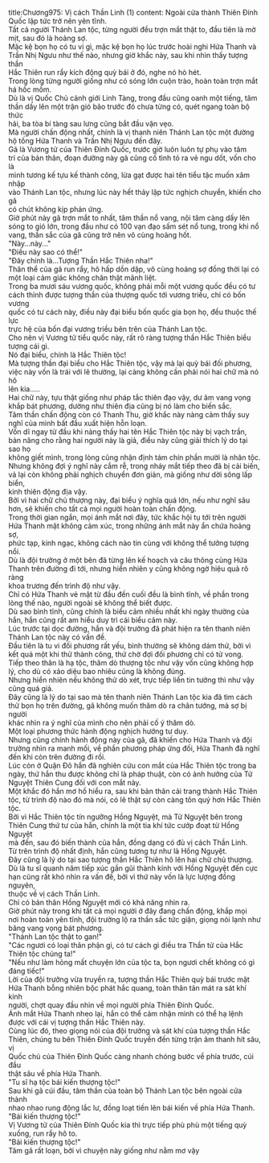 title:Chương975: Vị cách Thần Linh (1)
content:
Ngoài cửa thành Thiên Đính Quốc lập tức trở nên yên tĩnh.<br>Tất cả người Thánh Lan tộc, từng người đều trợn mắt thật to, đầu tiên là mờ<br>mịt, sau đó là hoảng sợ.<br>Mặc kệ bọn họ có tu vi gì, mặc kệ bọn họ lúc trước hoài nghi Hứa Thanh và<br>Trần Nhị Ngưu như thế nào, nhưng giờ khắc này, sau khi nhìn thấy tượng thần<br>Hắc Thiên run rẩy kích động quỳ bái ở đó, nghe nó hò hét.<br>Trong lòng từng người giống như có sóng lớn cuộn trào, hoàn toàn trợn mắt<br>há hốc mồm.<br>Dù là vị Quốc Chủ cảnh giới Linh Tàng, trong đầu cũng oanh một tiếng, tâm<br>thần dấy lên một trận gió bão trước đó chưa từng có, quét ngang toàn bộ thức<br>hải, ba tòa bí tàng sau lưng cũng bắt đầu vặn vẹo.<br>Mà người chấn động nhất, chính là vị thanh niên Thánh Lan tộc một đường<br>hộ tống Hứa Thanh và Trần Nhị Ngưu đến đây.<br>Gã là Vương tử của Thiên Đính Quốc, trước giờ luôn luôn tự phụ vào tâm<br>trí của bản thân, đoạn đường này gã cũng cố tình tỏ ra vẻ ngu dốt, vốn cho là<br>mình tương kế tựu kế thành công, lừa gạt được hai tên tiểu tặc muốn xâm nhập<br>vào Thánh Lan tộc, nhưng lúc này hết thảy lập tức nghịch chuyển, khiến cho gã<br>có chút không kịp phản ứng.<br>Giờ phút này gã trợn mắt to nhất, tâm thần nổ vang, nội tâm càng dấy lên<br>sóng to gió lớn, trong đầu như có 100 vạn đạo sấm sét nổ tung, trong khi nổ<br>vang, thần sắc của gã cũng trở nên vô cùng hoảng hốt.<br>"Này…này..."<br>"Điều này sao có thể!"<br>"Đây chính là…Tượng Thần Hắc Thiên nha!"<br>Thân thể của gã run rẩy, hô hấp dồn dập, vô cùng hoảng sợ đồng thời lại có<br>một loại cảm giác không chân thật mãnh liệt.<br>Trong ba mươi sáu vương quốc, không phải mỗi một vương quốc đều có tư<br>cách thỉnh được tượng thần của thượng quốc tới vương triều, chỉ có bốn vương<br>quốc có tư cách này, điều này đại biểu bốn quốc gia bọn họ, đều thuộc thế lực<br>trực hệ của bốn đại vương triều bên trên của Thánh Lan tộc.<br>Cho nên vị Vương tử tiểu quốc này, rất rõ ràng tượng thần Hắc Thiên biểu<br>tượng cái gì.<br>Nó đại biểu, chính là Hắc Thiên tộc!<br>Mà tượng thần đại biểu cho Hắc Thiên tộc, vậy mà lại quỳ bái đối phương,<br>việc này vốn là trái với lẽ thường, lại càng không cần phải nói hai chữ mà nó hô<br>lên kia.....<br>Hai chữ này, tựu thật giống như pháp tắc thiên đạo vậy, dư âm vang vọng<br>khắp bát phương, dường như thiên địa cũng bị nó làm cho biến sắc.<br>Tâm thần chấn động còn có Thanh Thu, giờ khắc này nàng cảm thấy suy<br>nghĩ của mình bất đầu xuất hiện hỗn loạn.<br>Vốn dĩ ngay từ đầu khi nàng thấy hai tên Hắc Thiên tộc này bị vạch trần,<br>bản năng cho rằng hai người này là giả, điều này cũng giải thích lý do tại sao họ<br>không giết mình, trong lòng cũng nhận định tám chín phần mười là nhân tộc.<br>Nhưng không đợi ý nghĩ này cắm rễ, trong nháy mắt tiếp theo đã bị cải biến,<br>vả lại còn không phải nghịch chuyển đơn giản, mà giống như dời sông lấp biển,<br>kinh thiên động địa vậy.<br>Bởi vì hai chữ chủ thượng này, đại biểu ý nghĩa quá lớn, nếu như nghĩ sâu<br>hơn, sẽ khiến cho tất cả mọi người hoàn toàn chấn động.<br>Trong thời gian ngắn, mọi ánh mắt nơi đây, tức khắc hội tụ tới trên người<br>Hứa Thanh mặt không cảm xúc, trong những ánh mắt này ẩn chứa hoảng sợ,<br>phức tạp, kinh ngạc, không cách nào tin cùng với không thể tưởng tượng nổi.<br>Dù là đội trưởng ở một bên đã từng lên kế hoạch và câu thông cùng Hứa<br>Thanh trên đường đi tới, nhưng hiển nhiên y cũng không ngờ hiệu quả rõ ràng<br>khoa trương đến trình độ như vậy.<br>Chỉ có Hứa Thanh vẻ mặt từ đầu đến cuối đều là bình tĩnh, về phần trong<br>lòng thế nào, người ngoài sẽ không thể biết được.<br>Dù sao bình tĩnh, cũng chính là biểu cảm nhiều nhất khi ngày thường của<br>hắn, hắn cũng rất am hiểu duy trì cái biểu cảm này.<br>Lúc trước tại dọc đường, hắn và đội trưởng đã phát hiện ra tên thanh niên<br>Thánh Lan tộc này có vấn đề.<br>Đầu tiên là tu vi đối phương rất yếu, bình thường sẽ không dám thử, bởi vì<br>kết quả một khi thử thành công, thứ chờ đợi đối phương chỉ có tử vong.<br>Tiếp theo thân là hạ tộc, thăm dò thượng tộc như vậy vốn cũng không hợp<br>lý, cho dù có xảo diệu bao nhiêu cũng là không đúng.<br>Nhưng hiển nhiên nếu không thử dò xét, trực tiếp liền tin tưởng thì như vậy<br>cũng quá giả.<br>Đây cũng là lý do tại sao mà tên thanh niên Thánh Lan tộc kia đã tìm cách<br>thử bọn họ trên đường, gã không muốn thăm dò ra chân tướng, mà sợ bị người<br>khác nhìn ra ý nghĩ của mình cho nên phải cố ý thăm dò.<br>Một loại phương thức hành động nghịch hướng tư duy.<br>Nhưng cũng chính hành động này của gã, đã khiến cho Hứa Thanh và đội<br>trưởng nhìn ra manh mối, về phần phương pháp ứng đối, Hứa Thanh đã nghĩ<br>đến khi còn trên đường đi rồi.<br>Lúc còn ở Quận Đô hắn đã nghiên cứu con mắt của Hắc Thiên tộc trong ba<br>ngày, thứ hắn thu được không chỉ là pháp thuật, còn có ảnh hưởng của Tử<br>Nguyệt Thiên Cung đối với con mắt này.<br>Một khắc đó hắn mơ hồ hiểu ra, sau khi bản thân cải trang thành Hắc Thiên<br>tộc, từ trình độ nào đó mà nói, có lẽ thật sự còn càng tôn quý hơn Hắc Thiên<br>tộc.<br>Bởi vì Hắc Thiên tộc tín ngưỡng Hồng Nguyệt, mà Tử Nguyệt bên trong<br>Thiên Cung thứ tư của hắn, chính là một tia khí tức cướp đoạt từ Hồng Nguyệt<br>mà đến, sau đó biến thành của hắn, đồng dạng có đủ vị cách Thần Linh.<br>Từ trên trình độ nhất định, hắn cũng tương tự như là Hồng Nguyệt.<br>Đây cũng là lý do tại sao tượng thần Hắc Thiên hô lên hai chữ chủ thượng.<br>Dù là tu sĩ quanh năm tiếp xúc gần gũi thành kính với Hồng Nguyệt đến cực<br>hạn cũng rất khó nhìn ra vấn đề, bởi vì thứ này vốn là lực lượng đồng nguyên,<br>thuộc về vị cách Thần Linh.<br>Chỉ có bản thân Hồng Nguyệt mới có khả năng nhìn ra.<br>Giờ phút này trong khi tất cả mọi người ở đây đang chấn động, khắp mọi<br>nơi hoàn toàn yên tĩnh, đội trưởng lộ ra thần sắc tức giận, giọng nói lạnh như<br>băng vang vọng bát phương.<br>"Thánh Lan tộc thật to gan!"<br>"Các ngươi có loại thân phận gì, có tư cách gì điều tra Thần tử của Hắc<br>Thiên tộc chúng ta!"<br>"Nếu như làm hỏng mất chuyện lớn của tộc ta, bọn ngươi chết không có gì<br>đáng tiếc!"<br>Lời của đội trưởng vừa truyền ra, tượng thần Hắc Thiên quỳ bái trước mặt<br>Hứa Thanh bỗng nhiên bộc phát hắc quang, toàn thân tản mát ra sát khí kinh<br>người, chợt quay đầu nhìn về mọi người phía Thiên Đính Quốc.<br>Ánh mắt Hứa Thanh nheo lại, hắn có thể cảm nhận mình có thể hạ lệnh<br>được với cái vị tượng thần Hắc Thiên này.<br>Cùng lúc đó, theo giọng nói của đội trưởng và sát khí của tượng thần Hắc<br>Thiên, chúng tu bên Thiên Đính Quốc truyền đến từng trận âm thanh hít sâu, vị<br>Quốc chủ của Thiên Đính Quốc càng nhanh chóng bước về phía trước, cúi đầu<br>thật sâu về phía Hứa Thanh.<br>"Tu sĩ hạ tộc bái kiến thượng tộc!"<br>Sau khi gã cúi đầu, tâm thần của toàn bộ Thánh Lan tộc bên ngoài cửa thành<br>nhao nhao rung động lắc lư, đồng loạt tiến lên bái kiến về phía Hứa Thanh.<br>"Bái kiến thượng tộc!"<br>Vị Vương tử của Thiên Đính Quốc kia thì trực tiếp phù phù một tiếng quỳ<br>xuống, run rẩy hô to.<br>"Bái kiến thượng tộc!"<br>Tâm gã rất loạn, bởi vì chuyện này giống như nằm mơ vậy